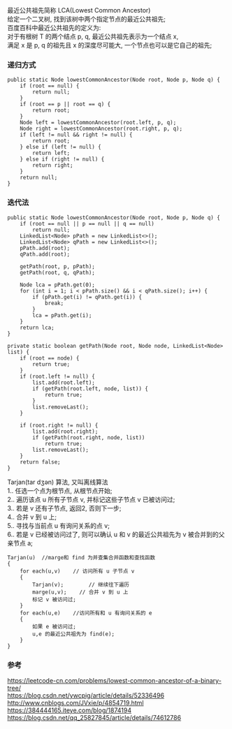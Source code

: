 最近公共祖先简称 LCA(Lowest Common Ancestor)  
给定一个二叉树, 找到该树中两个指定节点的最近公共祖先;  
百度百科中最近公共祖先的定义为:  
对于有根树 T 的两个结点 p, q, 最近公共祖先表示为一个结点 x,   
满足 x 是 p, q 的祖先且 x 的深度尽可能大, 一个节点也可以是它自己的祖先;  

### 递归方式  
```
public static Node lowestCommonAncestor(Node root, Node p, Node q) {
    if (root == null) {
        return null;
    }
    if (root == p || root == q) {
        return root;
    }
    Node left = lowestCommonAncestor(root.left, p, q);
    Node right = lowestCommonAncestor(root.right, p, q);
    if (left != null && right != null) {
        return root;
    } else if (left != null) {
        return left;
    } else if (right != null) {
        return right;
    }
    return null;
}
```

### 迭代法  
```
public static Node lowestCommonAncestor(Node root, Node p, Node q) {
    if (root == null || p == null || q == null)
        return null;
    LinkedList<Node> pPath = new LinkedList<>();
    LinkedList<Node> qPath = new LinkedList<>();
    pPath.add(root);
    qPath.add(root);

    getPath(root, p, pPath);
    getPath(root, q, qPath);

    Node lca = pPath.get(0);
    for (int i = 1; i < pPath.size() && i < qPath.size(); i++) {
        if (pPath.get(i) != qPath.get(i)) {
            break;
        }
        lca = pPath.get(i);
    }
    return lca;
}

private static boolean getPath(Node root, Node node, LinkedList<Node> list) {
    if (root == node) {
        return true;
    }
    if (root.left != null) {
        list.add(root.left);
        if (getPath(root.left, node, list)) {
            return true;
        }
        list.removeLast();
    }

    if (root.right != null) {
        list.add(root.right);
        if (getPath(root.right, node, list))
            return true;
        list.removeLast();
    }
    return false;
}
```


Tarjan(tar dʒən) 算法, 又叫离线算法  
1.. 任选一个点为根节点, 从根节点开始;  
2.. 遍历该点 u 所有子节点 v, 并标记这些子节点 v 已被访问过;  
3.. 若是 v 还有子节点, 返回2, 否则下一步;  
4.. 合并 v 到 u 上;  
5.. 寻找与当前点 u 有询问关系的点 v;  
6.. 若是 v 已经被访问过了, 则可以确认 u 和 v 的最近公共祖先为 v 被合并到的父亲节点 a;  
```
Tarjan(u)  //marge和 find 为并查集合并函数和查找函数
{
    for each(u,v)    // 访问所有 u 子节点 v
    {
        Tarjan(v);        // 继续往下遍历
        marge(u,v);    // 合并 v 到 u 上
        标记 v 被访问过;
    }
    for each(u,e)    //访问所有和 u 有询问关系的 e
    {
        如果 e 被访问过;
        u,e 的最近公共祖先为 find(e);
    }
}
```
### 参考  
https://leetcode-cn.com/problems/lowest-common-ancestor-of-a-binary-tree/  
https://blog.csdn.net/ywcpig/article/details/52336496  
http://www.cnblogs.com/JVxie/p/4854719.html  
https://384444165.iteye.com/blog/1874194  
https://blog.csdn.net/qq_25827845/article/details/74612786  
